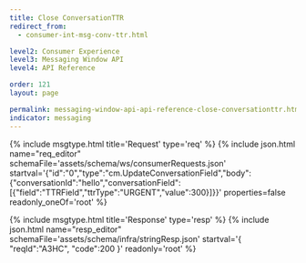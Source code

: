 ```yaml
---
title: Close ConversationTTR
redirect_from:
  - consumer-int-msg-conv-ttr.html

level2: Consumer Experience
level3: Messaging Window API
level4: API Reference

order: 121
layout: page

permalink: messaging-window-api-api-reference-close-conversationttr.html
indicator: messaging
---
```


{% include msgtype.html title='Request' type='req' %}
{% include json.html name="req_editor" 
    schemaFile='assets/schema/ws/consumerRequests.json'
    startval='{"id":"0","type":"cm.UpdateConversationField","body":{"conversationId":"hello","conversationField":[{"field":"TTRField","ttrType":"URGENT","value":300}]}}' 
    properties=false 
    readonly_oneOf='root' %}

{% include msgtype.html title='Response' type='resp' %}
{% include json.html name="resp_editor" schemaFile='assets/schema/infra/stringResp.json' startval='{ "reqId":"A3HC", "code":200 }' readonly='root' %}
